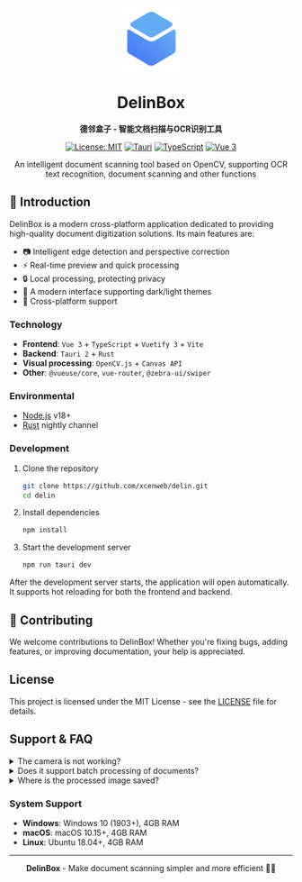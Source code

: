 <div align="center">
  <img src="src\assets\logo.svg" alt="DelinBox Logo" width="110" height="110">

  # DelinBox

  **德邻盒子 - 智能文档扫描与OCR识别工具**

[![License: MIT](https://img.shields.io/badge/License-MIT-yellow.svg)](https://opensource.org/licenses/MIT) [![Tauri](https://img.shields.io/badge/Tauri-2.x-24C8DB?logo=tauri&logoColor=white)](https://tauri.app/)
[![TypeScript](https://img.shields.io/badge/TypeScript-5.x-3178C6?logo=typescript&logoColor=white)](https://www.typescriptlang.org/) [![Vue 3](https://img.shields.io/badge/Vue-3.x-4FC08D?logo=vue.js&logoColor=white)](https://vuejs.org/)

  An intelligent document scanning tool based on OpenCV, supporting OCR text recognition, document scanning and other functions

</div>

## 📑 Introduction

DelinBox is a modern cross-platform application dedicated to providing high-quality document digitization solutions. Its main features are:

- 📷 Intelligent edge detection and perspective correction
- ⚡ Real-time preview and quick processing
- 🔒 Local processing, protecting privacy
- 🎨 A modern interface supporting dark/light themes
- 📱 Cross-platform support

### Technology

- **Frontend**: `Vue 3` + `TypeScript` + `Vuetify 3` + `Vite`
- **Backend**: `Tauri 2` + `Rust`
- **Visual processing**: `OpenCV.js` + `Canvas API`
- **Other**: `@vueuse/core`, `vue-router`, `@zebra-ui/swiper`

### Environmental

- [Node.js](https://nodejs.org/) v18+
- [Rust](https://rustup.rs/) nightly channel

### Development

1. Clone the repository
   ```bash
   git clone https://github.com/xcenweb/delin.git
   cd delin
   ```

2. Install dependencies
   ```bash
   npm install
   ```

3. Start the development server
   ```bash
   npm run tauri dev
   ```

After the development server starts, the application will open automatically. It supports hot reloading for both the frontend and backend.

## 🤝 Contributing

We welcome contributions to DelinBox! Whether you're fixing bugs, adding features, or improving documentation, your help is appreciated.

## License

This project is licensed under the MIT License - see the [LICENSE](LICENSE) file for details.

## Support & FAQ

<details>
<summary>The camera is not working?</summary>

Please ensure that camera permissions have been granted to the app. Windows users, please check "Settings > Privacy & Security > Camera".
</details>

<details>
<summary>Does it support batch processing of documents?</summary>

Support! Using the "continuous shooting mode" allows you to take photos of multiple documents in one session.
</details>

<details>
<summary>Where is the processed image saved?</summary>

It is saved by default in the timestamp folder under the "Documents" directory, and can be modified in the settings.
</details>

### System Support

- **Windows**: Windows 10 (1903+), 4GB RAM
- **macOS**: macOS 10.15+, 4GB RAM
- **Linux**: Ubuntu 18.04+, 4GB RAM

---

<div align="center">

  **DelinBox** - Make document scanning simpler and more efficient 📄✨

</div>